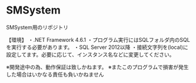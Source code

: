 ﻿# SMSystem
SMSystem用のリポジトリ

【環境】
・.NET Framework 4.6.1
・プログラム実行にはSQLフォルダ内のSQLを実行する必要があります。
・SQL Server 2012以降
・接続文字列を(local)に設定してます。必要に応じて、インスタンス名などに変更してください。

※開発途中の為、動作保証は致しかねます。
※またこのプログラムで損害が発生した場合はいかなる責任も負いかねません


